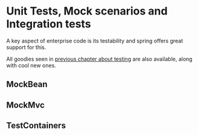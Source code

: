 # Unit Tests, Mock scenarios and Integration tests

A key aspect of enterprise code is its testability and spring offers great
support for this.

All goodies seen in [previous chapter about testing][0801] are also available,
along with cool new ones.

## MockBean

## MockMvc

## TestContainers

[0801]: ./0013-unit-tests-part-1.md
